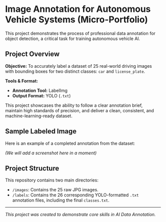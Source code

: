 # Image Annotation for Autonomous Vehicle Systems (Micro-Portfolio)

This project demonstrates the process of professional data annotation for object detection, a critical task for training autonomous vehicle AI.

## Project Overview

**Objective:** To accurately label a dataset of 25 real-world driving images with bounding boxes for two distinct classes: `car` and `license_plate`.

**Tools & Format:**
- **Annotation Tool:** LabelImg
- **Output Format:** YOLO (`.txt`)

This project showcases the ability to follow a clear annotation brief, maintain high standards of precision, and deliver a clean, consistent, and machine-learning-ready dataset.

## Sample Labeled Image

Here is an example of a completed annotation from the dataset:

*(We will add a screenshot here in a moment)*

## Project Structure

This repository contains two main directories:
- `/images`: Contains the 25 raw JPG images.
- `/labels`: Contains the 26 corresponding YOLO-formatted `.txt` annotation files, including the final `classes.txt`.

---
*This project was created to demonstrate core skills in AI Data Annotation.*
